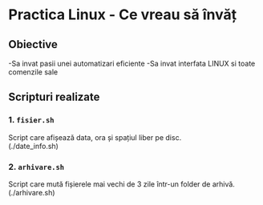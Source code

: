 # Practica Linux - Ce vreau să învăț

## Obiective
-Sa invat pasii unei automatizari eficiente
-Sa invat interfata LINUX si toate comenzile sale

## Scripturi realizate

### 1. `fisier.sh`
Script care afișează data, ora și spațiul liber pe disc.  
(./date_info.sh)

### 2. `arhivare.sh`
Script care mută fișierele mai vechi de 3 zile într-un folder de arhivă.  
(./arhivare.sh)
